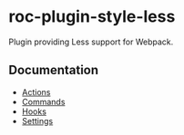 # roc-plugin-style-less
Plugin providing Less support for Webpack.

## Documentation
- [Actions](/packages/roc-plugin-style-less/docs/Actions.md)
- [Commands](/packages/roc-plugin-style-less/docs/Commands.md)
- [Hooks](/packages/roc-plugin-style-less/docs/Hooks.md)
- [Settings](/packages/roc-plugin-style-less/docs/Settings.md)
